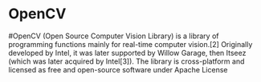 # OpenCV
#OpenCV (Open Source Computer Vision Library)
is a library of programming functions mainly for real-time computer vision.[2] Originally developed by Intel, it was later supported by Willow Garage, then Itseez (which was later acquired by Intel[3]). The library is cross-platform and licensed as free and open-source software under Apache License
